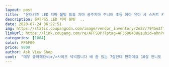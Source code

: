 ```yaml
---
layout: post 
title:  "온더키즈 LED 치마 불빛 튜튜 치마 공주치마 주니어 초등 여아 유아 샤 스커트 키즈 발레복" 
description: 온더키즈 LED 치마 불빛  ..
date: 2020-07-24 06:22:51 
img: https://static.coupangcdn.com/image/vendor_inventory/2e27/7945e2ff78707cec1c89a1688447be5d5e4de542a017f6006d3b6f9a9e8e.jpg 
linkUrl: https://link.coupang.com/re/AFFSDP?lptag=AF3600438&subid=ahnPublicAsk&pageKey=1754751197&itemId=2988348153&vendorItemId=70976663992&traceid=V0-113-9bdc256c6e280645 
categories: [1004] 
color: FF6F00 
price: 9800 
author: Ask View Shop 
cont:  "매우 좋아해요<br/>사이즈 넉넉합니다 배 좀 있는 7살인데 편하데요 10살 언니도 가지고 싶어해서 입혀보니 맞아요 ) 하나 더 주문해봅니다.<br/> 불빛 잘 나오고 불이 없어도 반짝이 무늬가 있어서 건전지 안켜도 화려하네요<br/>" 
---
```

